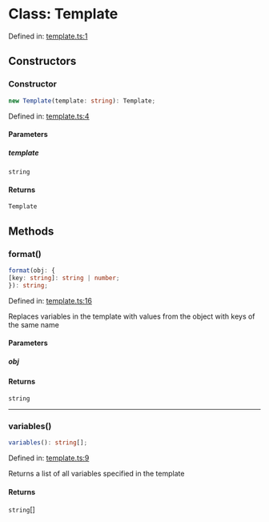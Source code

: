# Class: Template

Defined in: [template.ts:1](https://github.com/freearhey/core-js/blob/8c0704a0850302bdab71f91382f3c72b852fcf07/src/template.ts#L1)

## Constructors

### Constructor

```ts
new Template(template: string): Template;
```

Defined in: [template.ts:4](https://github.com/freearhey/core-js/blob/8c0704a0850302bdab71f91382f3c72b852fcf07/src/template.ts#L4)

#### Parameters

##### template

`string`

#### Returns

`Template`

## Methods

### format()

```ts
format(obj: {
[key: string]: string | number;
}): string;
```

Defined in: [template.ts:16](https://github.com/freearhey/core-js/blob/8c0704a0850302bdab71f91382f3c72b852fcf07/src/template.ts#L16)

Replaces variables in the template with values from the object with keys of the same name

#### Parameters

##### obj

#### Returns

`string`

***

### variables()

```ts
variables(): string[];
```

Defined in: [template.ts:9](https://github.com/freearhey/core-js/blob/8c0704a0850302bdab71f91382f3c72b852fcf07/src/template.ts#L9)

Returns a list of all variables specified in the template

#### Returns

`string`[]
